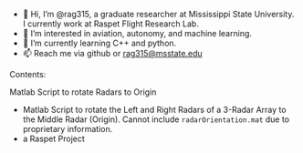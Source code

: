 - 👋 Hi, I’m @rag315, a graduate researcher at Mississippi State University. I currently work at Raspet Flight Research Lab.
- 👀 I’m interested in aviation, autonomy, and machine learning.
- 🌱 I’m currently learning C++ and python.
- 📫 Reach me via github or rag315@msstate.edu

Contents:

Matlab Script to rotate Radars to Origin
- Matlab Script to rotate the Left and Right Radars of a 3-Radar Array to the Middle Radar (Origin). Cannot include `radarOrientation.mat` due to proprietary information.
- a Raspet Project


<!---
rag315/rag315 is a ✨ special ✨ repository because its `README.md` (this file) appears on your GitHub profile.
You can click the Preview link to take a look at your changes.
--->
